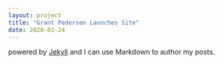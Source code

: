 ```yaml
---
layout: project
title: "Grant Pedersen Launches Site"
date: 2020-01-24
---
```


powered by [Jekyll](http://jekyllrb.com) and I can use Markdown to author my posts.